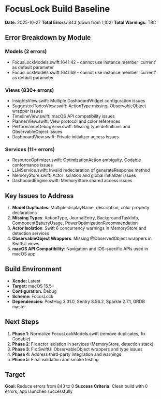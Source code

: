 # FocusLock Build Baseline

**Date:** 2025-10-27
**Total Errors:** 843 (down from 1,102)
**Total Warnings:** TBD

## Error Breakdown by Module

### Models (2 errors)
- FocusLockModels.swift:1641:42 - cannot use instance member 'current' as default parameter
- FocusLockModels.swift:1641:69 - cannot use instance member 'current' as default parameter

### Views (830+ errors)
- InsightsView.swift: Multiple DashboardWidget configuration issues
- SuggestedTodosView.swift: ActionType missing, ObservableObject wrapper issues
- TimelineView.swift: macOS API compatibility issues
- PlannerView.swift: View protocol and color references
- PerformanceDebugView.swift: Missing type definitions and ObservableObject issues
- DashboardView.swift: Private initializer access issues

### Services (11+ errors)
- ResourceOptimizer.swift: OptimizationAction ambiguity, Codable conformance issues
- LLMService.swift: Invalid redeclaration of generateResponse method
- MemoryStore.swift: Actor isolation and global initializer issues
- DashboardEngine.swift: MemoryStore.shared access issues

## Key Issues to Address

1. **Model Duplicates**: Multiple displayName, description, color property declarations
2. **Missing Types**: ActionType, JournalEntry, BackgroundTaskInfo, ComponentBatteryUsage, PowerOptimizationRecommendation
3. **Actor Isolation**: Swift 6 concurrency warnings in MemoryStore and detection services
4. **ObservableObject Wrappers**: Missing @ObservedObject wrappers in SwiftUI views
5. **macOS API Compatibility**: Navigation and iOS-specific APIs used in macOS app

## Build Environment

- **Xcode:** Latest
- **Target:** macOS 15.5+
- **Configuration:** Debug
- **Scheme:** FocusLock
- **Dependencies:** PostHog 3.31.0, Sentry 8.56.2, Sparkle 2.7.1, GRDB master

## Next Steps

1. **Phase 1**: Normalize FocusLockModels.swift (remove duplicates, fix Codable)
2. **Phase 2**: Fix actor isolation in services (MemoryStore, detection stack)
3. **Phase 3**: Fix SwiftUI ObservableObject wrappers and type issues
4. **Phase 4**: Address third-party integration and warnings
5. **Phase 5**: Final validation and smoke testing

## Target

**Goal:** Reduce errors from 843 to 0
**Success Criteria:** Clean build with 0 errors, app launches successfully